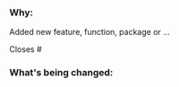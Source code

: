 ### Why:

Added new feature, function, package or ...

Closes #<issue number>
<!-- Don't forget to mention the issue related to this pull request if there is one -->

### What's being changed:

<!-- just share with us a brief description of what you did or what you solved -->
